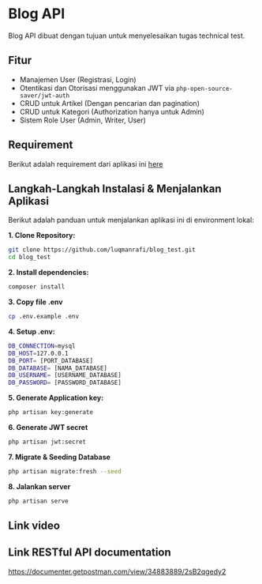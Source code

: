 # Blog API

Blog API dibuat dengan tujuan untuk menyelesaikan tugas technical test.

## Fitur
* Manajemen User (Registrasi, Login)
* Otentikasi dan Otorisasi menggunakan JWT via `php-open-source-saver/jwt-auth`
* CRUD untuk Artikel (Dengan pencarian dan pagination)
* CRUD untuk Kategori (Authorization hanya untuk Admin)
* Sistem Role User (Admin, Writer, User)

## Requirement
Berikut adalah requirement dari aplikasi ini [here](requirement) 

## Langkah-Langkah Instalasi & Menjalankan Aplikasi

Berikut adalah panduan untuk menjalankan aplikasi ini di environment lokal:

**1. Clone Repository:**

   ```bash
   git clone https://github.com/luqmanrafi/blog_test.git
   cd blog_test
   ```
**2. Install dependencies:**
```bash
composer install
```

**3. Copy file .env**
```bash
cp .env.example .env
```

**4. Setup .env:**
```bash
DB_CONNECTION=mysql
DB_HOST=127.0.0.1
DB_PORT= [PORT_DATABASE]
DB_DATABASE= [NAMA_DATABASE]
DB_USERNAME= [USERNAME_DATABASE]
DB_PASSWORD= [PASSWORD_DATABASE]
```

**5. Generate Application key:**
```bash
php artisan key:generate
```

**6. Generate JWT secret**
```bash
php artisan jwt:secret
```

**7. Migrate & Seeding Database**
```bash
php artisan migrate:fresh --seed
```

**8. Jalankan server**
```bash
php artisan serve
```

## Link video

## Link RESTful API documentation
https://documenter.getpostman.com/view/34883889/2sB2qgedy2
